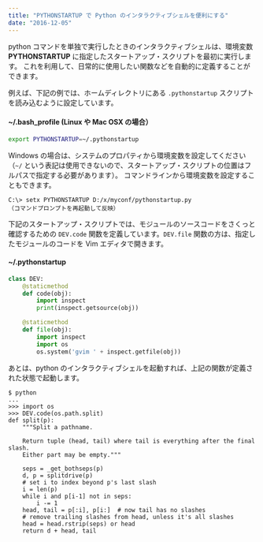 ```yaml
---
title: "PYTHONSTARTUP で Python のインタラクティブシェルを便利にする"
date: "2016-12-05"
---
```


python コマンドを単独で実行したときのインタラクティブシェルは、環境変数 **PYTHONSTARTUP** に指定したスタートアップ・スクリプトを最初に実行します。
これを利用して、日常的に使用したい関数などを自動的に定義することができます。

例えば、下記の例では、ホームディレクトリにある `.pythonstartup` スクリプトを読み込むように設定しています。

#### ~/.bash_profile (Linux や Mac OSX の場合）

```bash
export PYTHONSTARTUP=~/.pythonstartup
```

Windows の場合は、システムのプロパティから環境変数を設定してください（`~/` という表記は使用できないので、スタートアップ・スクリプトの位置はフルパスで指定する必要があります）。
コマンドラインから環境変数を設定することもできます。

```
C:\> setx PYTHONSTARTUP D:/x/myconf/pythonstartup.py
（コマンドプロンプトを再起動して反映）
```

下記のスタートアップ・スクリプトでは、モジュールのソースコードをさくっと確認するための `DEV.code` 関数を定義しています。`DEV.file` 関数の方は、指定したモジュールのコードを Vim エディタで開きます。

#### ~/.pythonstartup

```python
class DEV:
    @staticmethod
    def code(obj):
        import inspect
        print(inspect.getsource(obj))

    @staticmethod
    def file(obj):
        import inspect
        import os
        os.system('gvim ' + inspect.getfile(obj))
```

あとは、python のインタラクティブシェルを起動すれば、上記の関数が定義された状態で起動します。

```
$ python
...
>>> import os
>>> DEV.code(os.path.split)
def split(p):
    """Split a pathname.

    Return tuple (head, tail) where tail is everything after the final slash.
    Either part may be empty."""

    seps = _get_bothseps(p)
    d, p = splitdrive(p)
    # set i to index beyond p's last slash
    i = len(p)
    while i and p[i-1] not in seps:
        i -= 1
    head, tail = p[:i], p[i:]  # now tail has no slashes
    # remove trailing slashes from head, unless it's all slashes
    head = head.rstrip(seps) or head
    return d + head, tail
```

